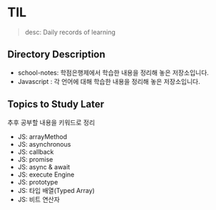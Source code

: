 # TIL
> desc: Daily records of learning

## Directory Description
- school-notes: 학점은행제에서 학습한 내용을 정리해 놓은 저장소입니다.
- Javascript : 각 언어에 대해 학습한 내용을 정리해 놓은 저장소입니다.
## Topics to Study Later
추후 공부할 내용을 키워드로 정리
- JS: arrayMethod
- JS: asynchronous
- JS: callback
- JS: promise
- JS: async & await
- JS: execute Engine
- JS: prototype
- JS: 타입 배열(Typed Array)
- JS: 비트 연산자
